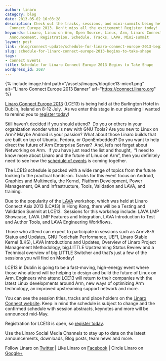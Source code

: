 ```yaml
---
author: linaro
category: blog
date: 2013-05-02 16:03:28
description: Check out the tracks, sessions, and mini-summits being held at Linaro
  Connect Europe 2013. Don't miss all the excitement! Register today!
keywords: Linaro, Linux on Arm, Open Source, Linux, Arm, Linaro Connect, LCE13-Dublin,
  Announcement, Registration, Schedule, Tracks, LAVA, Mini-summit
layout: post
link: /blog/connect-update/schedule-for-linaro-connect-europe-2013-begins-to-take-shape/
slug: schedule-for-linaro-connect-europe-2013-begins-to-take-shape
tags:
- Connect Events
title: Schedule for Linaro Connect Europe 2013 Begins to Take Shape
wordpress_id: 2687
---
```


{% include image.html path="/assets/images/blog/lce13-mico1.png" alt="Linaro Connect Europe 2013 Banner" url="https://connect.linaro.org" %}

[Linaro Connect Europe 2013](https://connect.linaro.org) (LCE13) is being held at the Burlington Hotel in Dublin, Ireland on 8-12 July.  As we enter this stage in our planning I wanted to remind you to [register today](http://linaroconnect-lce13-eorg.eventbrite.com/)!

Still haven’t decided if you should attend?  Do you or others in your organization wonder what is new with GNU Tools? Are you new to Linux on Arm? Maybe Android is your passion? What about those Linaro builds that are built on top of Ubuntu, Fedora, or OpenEmbedded? Do you want to help direct the future of Arm Enterprise Server?  And, let’s not forget about Networking on Arm.  If you have just read the list and thought,  “I need to know more about Linaro and the future of Linux on Arm”, then you definitely need to see how the [schedule of events](https://connect.linaro.org/) is coming together.

The LCE13 schedule is packed with a wide range of topics from the future looking to the practical hands-on. Tracks for this event focus on Android, Graphics and Multimedia, the Kernel, Platform Development, Power Management, QA and Infrastructure, Tools, Validation and LAVA, and training.

Due to the popularity of the [LAVA](/services/testing-validation-services/) workshop, which was held at Linaro Connect Asia 2013 (LCA13) in Hong Kong, there will be a Testing and Validation Summit at LCE13.  Sessions for this workshop include: LAVA LMP Showcase, LAVA LMP Features and Integration, LAVA Introduction to Test and Author Tools, and LAVA Engineering Workflows.

Those who attend can expect to participate in sessions such as Armv8-A Status and Updates, GNU Toolchain Performance, UEFI, Linaro Stable Kernel (LKS), LAVA Introductions and Updates, Overview of Linaro Project Management Methodology, big.LITTLE Upstreaming Status Review and a Technical overview of big.LITTLE Switcher and that’s just a few of the sessions you will find on Monday!

LCE13 in Dublin is going to be a fast-moving, high-energy event where those who attend will be helping to design and build the future of Linux on Arm. Engineers who attend LCE13 will return to their companies with the latest Linux developments around Arm, new ways of optimizing Arm technology, an improved upstreaming support network and more.

You can see the session titles, tracks and place holders on the [Linaro Connect website](https://connect.linaro.org/). Keep in mind the schedule is subject to change and the confirmed schedule with session abstracts, keynotes and more will be announced mid-May.

Registration for LCE13 is open, so [register today](https://connect.linaro.org).

Use the Linaro Social Media Channels to stay up to date on the latest announcements, downloads, Blog posts, team news and more.

Follow Linaro on [Twitter](http://twitter.com/linaroorg) | Like Linaro on [Facebook](https://www.facebook.com/LinaroOrg) | Circle Linaro on [Google+](https://web.archive.org/web/2019*/https://plus.google.com/+LinaroOrg)